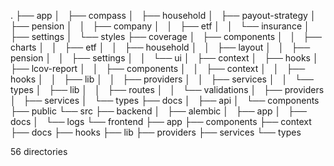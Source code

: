 .
├── app
│   ├── compass
│   ├── household
│   ├── payout-strategy
│   ├── pension
│   │   ├── company
│   │   ├── etf
│   │   └── insurance
│   ├── settings
│   └── styles
├── coverage
│   ├── components
│   │   ├── charts
│   │   ├── etf
│   │   ├── household
│   │   ├── layout
│   │   ├── pension
│   │   ├── settings
│   │   └── ui
│   ├── context
│   ├── hooks
│   ├── lcov-report
│   │   ├── components
│   │   ├── context
│   │   ├── hooks
│   │   ├── lib
│   │   ├── providers
│   │   ├── services
│   │   └── types
│   ├── lib
│   │   ├── routes
│   │   └── validations
│   ├── providers
│   ├── services
│   └── types
├── docs
│   ├── api
│   └── components
├── public
└── src
    ├── backend
    │   ├── alembic
    │   ├── app
    │   ├── docs
    │   └── logs
    └── frontend
        ├── app
        ├── components
        ├── context
        ├── docs
        ├── hooks
        ├── lib
        ├── providers
        ├── services
        └── types

56 directories
